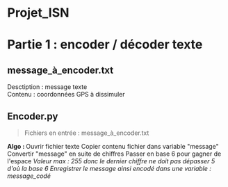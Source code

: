 # Projet_ISN
 
Partie 1 : encoder / décoder texte
=
message_à_encoder.txt
-
Desctiption : message texte  
Contenu : coordonnées GPS à dissimuler  

Encoder.py
-
<blockquote> Fichiers en entrée : message_à_encoder.txt </blockquote>  
<strong> Algo : </strong>  
Ouvrir fichier texte  
Copier contenu fichier dans variable "message"  
Convertir "message" en suite de chiffres  
Passer en base 6 pour gagner de l'espace  
<em> Valeur max : 255 donc le dernier chiffre ne doit pas dépasser 5 d'où la base 6 <em>  
Enregistrer le message ainsi encodé dans une variable : message_codé